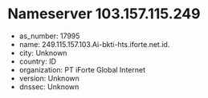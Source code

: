 # Nameserver 103.157.115.249

* as_number: 17995
* name: 249.115.157.103.Ai-bkti-hts.iforte.net.id.
* city: Unknown
* country: ID
* organization: PT iForte Global Internet
* version: Unknown
* dnssec: Unknown
